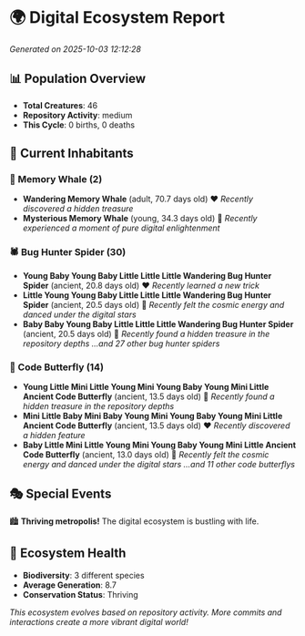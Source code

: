 # 🌍 Digital Ecosystem Report
*Generated on 2025-10-03 12:12:28*

## 📊 Population Overview
- **Total Creatures**: 46
- **Repository Activity**: medium
- **This Cycle**: 0 births, 0 deaths

## 👥 Current Inhabitants

### 🐋 Memory Whale (2)
- **Wandering Memory Whale** (adult, 70.7 days old) ❤️
  *Recently discovered a hidden treasure*
- **Mysterious Memory Whale** (young, 34.3 days old) 💛
  *Recently experienced a moment of pure digital enlightenment*

### 🕷️ Bug Hunter Spider (30)
- **Young Baby Young Baby Little Little Little Wandering Bug Hunter Spider** (ancient, 20.8 days old) ❤️
  *Recently learned a new trick*
- **Little Young Young Baby Little Little Little Wandering Bug Hunter Spider** (ancient, 20.5 days old) 💛
  *Recently felt the cosmic energy and danced under the digital stars*
- **Baby Baby Young Baby Little Little Little Wandering Bug Hunter Spider** (ancient, 20.5 days old) 💛
  *Recently found a hidden treasure in the repository depths*
  *...and 27 other bug hunter spiders*

### 🦋 Code Butterfly (14)
- **Young Little Mini Little Young Mini Young Baby Young Mini Little Ancient Code Butterfly** (ancient, 13.5 days old) 💛
  *Recently found a hidden treasure in the repository depths*
- **Mini Little Baby Mini Baby Young Mini Young Baby Young Mini Little Ancient Code Butterfly** (ancient, 13.5 days old) ❤️
  *Recently discovered a hidden feature*
- **Baby Little Mini Little Young Mini Young Baby Young Mini Little Ancient Code Butterfly** (ancient, 13.0 days old) 💛
  *Recently felt the cosmic energy and danced under the digital stars*
  *...and 11 other code butterflys*

## 🎭 Special Events

🏙️ **Thriving metropolis!** The digital ecosystem is bustling with life.

## 🔬 Ecosystem Health
- **Biodiversity**: 3 different species
- **Average Generation**: 8.7
- **Conservation Status**: Thriving

*This ecosystem evolves based on repository activity. More commits and interactions create a more vibrant digital world!*